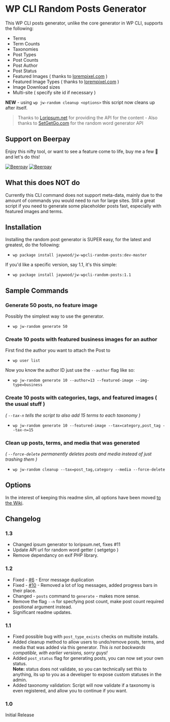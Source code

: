 # WP CLI Random Posts Generator

This WP CLI posts generator, unlike the core generator in WP CLI, supports the following:

* Terms
* Term Counts
* Taxonomies
* Post Types
* Post Counts
* Post Author
* Post Status
* Featured Images ( thanks to [lorempixel.com](http://lorempixel.com) )
* Featured Image Types ( thanks to [lorempixel.com](http://lorempixel.com) )
* Image Download sizes
* Multi-site ( specify site id if necessary )

**NEW** - using `wp jw-random cleanup <options>` this script now cleans up after itself.

> Thanks to [Loripsum.net](http://loripsum.net/) for providing the API for the content - Also thanks to [SetGetGo.com](http://randomword.setgetgo.com/) for the random word generator API
 
## Support on Beerpay
Enjoy this nifty tool, or want to see a feature come to life, buy me a few :beers: and let's do this!

[![Beerpay](https://beerpay.io/JayWood/jw-wpcli-random-posts/badge.svg?style=beer-square)](https://beerpay.io/JayWood/jw-wpcli-random-posts)  [![Beerpay](https://beerpay.io/JayWood/jw-wpcli-random-posts/make-wish.svg?style=flat-square)](https://beerpay.io/JayWood/jw-wpcli-random-posts?focus=wish)

## What this does NOT do
Currently this CLI command does not support meta-data, mainly due to the amount of commands you would need to run for large sites. Still a great script if you need to generate some placeholder posts fast, especially with featured images and terms.

## Installation
Installing the random post generator is SUPER easy, for the latest and greatest, do the following:
* `wp package install jaywood/jw-wpcli-random-posts:dev-master`

If you'd like a specific version, say 1.1, it's this simple:
* `wp package install jaywood/jw-wpcli-random-posts:1.1`

## Sample Commands

### Generate 50 posts, no feature image
Possibly the simplest way to use the generator.
* `wp jw-random generate 50`

### Create 10 posts with featured business images for an author
First find the author you want to attach the Post to
* `wp user list`

Now you know the author ID just use the `--author` flag like so:
* `wp jw-random generate 10 --author=13 --featured-image --img-type=business`

### Create 10 posts with categories, tags, and featured images ( the usual stuff )
_( `--tax-n` tells the script to also add 15 terms to each taxonomy )_
* `wp jw-random generate 10 --featured-image --tax=category,post_tag --tax-n=15`

### Clean up posts, terms, and media that was generated
_( `--force-delete` permanently deletes posts and media instead of just trashing them )_
* `wp jw-random cleanup --tax=post_tag,category --media --force-delete`

## Options

In the interest of keeping this readme slim, all options have been moved [to the Wiki](https://github.com/JayWood/jw-wpcli-random-posts/wiki).

## Changelog

### 1.3
* Changed ipsum generator to loripsum.net, fixes #11
* Update API url for random word getter ( setgetgo )
* Remove dependancy on exif PHP library.

### 1.2
* Fixed - [#6](https://github.com/JayWood/jw-wpcli-random-posts/issues/6) - Error message duplication
* Fixed - [#10](https://github.com/JayWood/jw-wpcli-random-posts/issues/10) - Removed a lot of log messages, added progress bars in their place.
* Changed - `posts` command to `generate` - makes more sense.
* Remove the flag `--n` for specfying post count, make post count required positional argument instead.
* Significant readme updates.

### 1.1
* Fixed possible bug with `post_type_exists` checks on multisite installs.
* Added cleanup method to allow users to undo/remove posts, terms, and media that was added via this generator. _This is not backwards compatible, with earlier versions, sorry guys!_
* Added `post_status` flag for generating posts, you can now set your own status.   
**Note:** status does not validate, so you can technically set this to anything, its up to you as a developer to expose custom statuses in the admin.
* Added taxonomy validation: Script will now validate if a taxonomy is even registered, and allow you to continue if you want.

### 1.0
Initial Release
